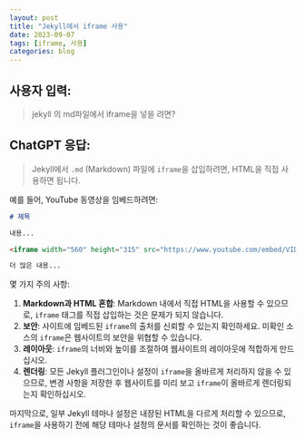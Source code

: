 ```yaml
---
layout: post
title: "Jekyll에서 iframe 사용"
date: 2023-09-07
tags: [iframe, 사용]
categories: blog
---
```


## 사용자 입력:
> jekyll 의 md파일에서 iframe을 넣을 려면?

## ChatGPT 응답:
> Jekyll에서 `.md` (Markdown) 파일에 `iframe`을 삽입하려면, HTML을 직접 사용하면 됩니다. 

예를 들어, YouTube 동영상을 임베드하려면:

```markdown
# 제목

내용...

<iframe width="560" height="315" src="https://www.youtube.com/embed/VIDEO_ID" frameborder="0" allowfullscreen></iframe>

더 많은 내용...
```

몇 가지 주의 사항:

1. **Markdown과 HTML 혼합**: Markdown 내에서 직접 HTML을 사용할 수 있으므로, `iframe` 태그를 직접 삽입하는 것은 문제가 되지 않습니다.
2. **보안**: 사이트에 임베드된 `iframe`의 출처를 신뢰할 수 있는지 확인하세요. 미확인 소스의 `iframe`은 웹사이트의 보안을 위협할 수 있습니다.
3. **레이아웃**: `iframe`의 너비와 높이를 조절하여 웹사이트의 레이아웃에 적합하게 만드십시오.
4. **렌더링**: 모든 Jekyll 플러그인이나 설정이 `iframe`을 올바르게 처리하지 않을 수 있으므로, 변경 사항을 저장한 후 웹사이트를 미리 보고 `iframe`이 올바르게 렌더링되는지 확인하십시오.

마지막으로, 일부 Jekyll 테마나 설정은 내장된 HTML을 다르게 처리할 수 있으므로, `iframe`을 사용하기 전에 해당 테마나 설정의 문서를 확인하는 것이 좋습니다.

